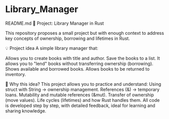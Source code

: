 # Library_Manager
README.md
🦀 Project: Library Manager in Rust 

This repository proposes a small project but with enough context to address key concepts of ownership, borrowing and lifetimes in Rust. 

💡 Project idea A simple library manager that:

Allows you to create books with title and author. Save the books to a list. It allows you to "lend" books without transferring ownership (borrowing). Shows available and borrowed books. Allows books to be returned to inventory.

🎯 Why this idea? This project allows you to practice and understand: 
Using struct with String → ownership management. References (&) → temporary loans. Mutability and mutable references (&mut). Transfer of ownership (move values). Life cycles (lifetimes) and how Rust handles them. All code is developed step by step, with detailed feedback, ideal for learning and sharing knowledge.
